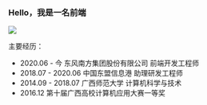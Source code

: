 ### Hello，我是一名前端

![](https://github-readme-stats.vercel.app/api?username=qxtang&hide_title=&show_icons=true&icon_color=007aff&text_color=333&bg_color=fff)

主要经历：

-   2020.06 - 今 东风南方集团股份有限公司 前端开发工程师
-   2018.07 - 2020.06 中国东盟信息港 助理研发工程师
-   2014.09 - 2018.07 广西师范大学 计算机科学与技术
-   2016.12 第十届广西高校计算机应用大赛一等奖
